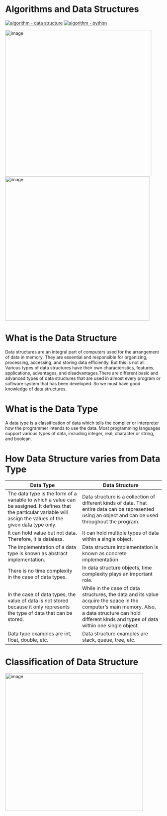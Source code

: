 # Algorithms and Data Structures

[![algorithm - data structure](https://img.shields.io/static/v1?label=algorithm&message=data+structure&color=brown&logo=thealgorithms&logoColor=yellow)](https://www.geeksforgeeks.org/what-is-data-structure-types-classifications-and-applications/)
[![algorithm - python](https://img.shields.io/static/v1?label=algorithm&message=python&color=green&logo=python&logoColor=yellow)](https://python.org)

<img width="470" alt="image" src="https://github.com/Nazar-Pichak/Algorithms_and_Data_Structures/assets/103797791/6eaf831f-d346-4579-8aba-bed150132e34">
<img width="464" alt="image" src="https://github.com/Nazar-Pichak/Algorithms_and_Data_Structures/assets/103797791/9a7ad3e7-0d4a-44e0-a8d7-ab749128048a">


# What is the Data Structure  

 Data structures are an integral part of computers used for the arrangement of data in memory. They are essential and responsible for organizing, processing, accessing, and storing data efficiently. But this is not all. Various types of data structures have their own characteristics, features, applications, advantages, and disadvantages.There are different basic and advanced types of data structures that are used in almost every program or software system that has been developed. So we must have good knowledge of data structures.

# What is the Data Type  

 A data type is a classification of data which tells the compiler or interpreter how the programmer intends to use the data. Most programming languages support various types of data, including integer, real, character or string, and boolean.

# How Data Structure varies from Data Type  

| Data Type | Data Structure |
|-----------|----------------|
|The data type is the form of a variable to which a value can be assigned. It defines that the particular variable will assign the values of the given data type only.| Data structure is a collection of different kinds of data. That entire data can be represented using an object and can be used throughout the program. |
|It can hold value but not data. Therefore, it is dataless.|It can hold multiple types of data within a single object. |
|The implementation of a data type is known as abstract implementation.|Data structure implementation is known as concrete implementation |
|There is no time complexity in the case of data types.|In data structure objects, time complexity plays an important role. |
|In the case of data types, the value of data is not stored because it only represents the type of data that can be stored.|While in the case of data structures, the data and its value acquire the space in the computer’s main memory. Also, a data structure can hold different kinds and types of data within one single object. |
|Data type examples are int, float, double, etc.|Data structure examples are stack, queue, tree, etc.|


# Classification of Data Structure
<img width="443" alt="image" src="https://github.com/Nazar-Pichak/Algorithms_and_Data_Structures/assets/103797791/1cc76c34-cf50-4b02-9665-2c9afef8ae05">




